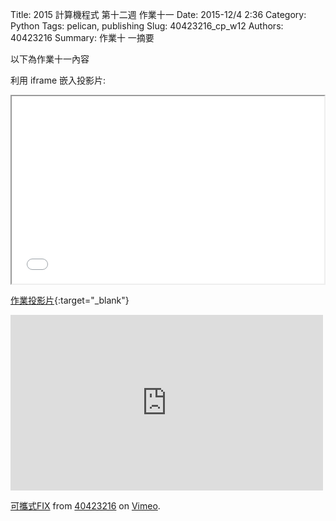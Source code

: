 Title: 2015 計算機程式 第十二週 作業十一
Date: 2015-12/4 2:36
Category: Python
Tags: pelican, publishing
Slug: 40423216_cp_w12
Authors: 40423216
Summary: 作業十 一摘要

以下為作業十一內容

利用 iframe 嵌入投影片:

<iframe src="40423216_cp_w12_p.html" width="500" height="300"></iframe>

[作業投影片](40423216_cp_w12_p.html){:target="_blank"}

<iframe src="https://player.vimeo.com/video/150477842" width="500" height="281" frameborder="0" webkitallowfullscreen mozallowfullscreen allowfullscreen></iframe> <p><a href="https://vimeo.com/150477842">可攜式FIX</a> from <a href="https://vimeo.com/user46241007">40423216</a> on <a href="https://vimeo.com">Vimeo</a>.</p>